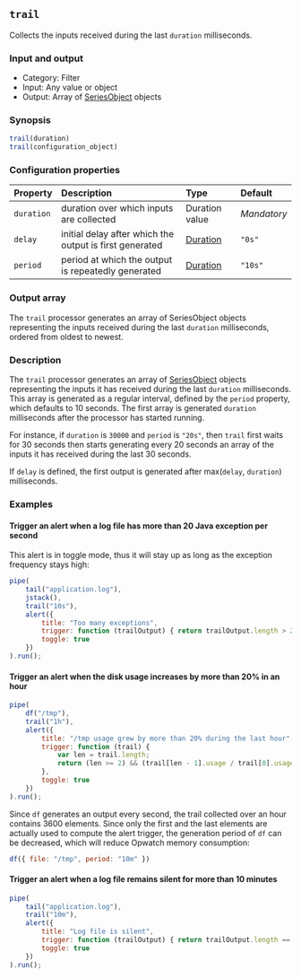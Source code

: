 ## `trail`

Collects the inputs received during the last `duration` milliseconds.

### Input and output

* Category: Filter
* Input: Any value or object
* Output: Array of [SeriesObject](../programming.md#seriesobject) objects

### Synopsis

```js
trail(duration)
trail(configuration_object)
```

### Configuration properties

| Property | Description | Type | Default |
| :--- | :--- | :--- | :--- |
| `duration` | duration over which inputs are collected | Duration value | *Mandatory* |
| `delay` | initial delay after which the output is first generated | [Duration](../programming.md#Durations) | `"0s"` |
| `period` | period at which the output is repeatedly generated | [Duration](../programming.md#Durations) | `"10s"` |
 
### Output array
 
The `trail` processor generates an array of SeriesObject objects representing the inputs received during
the last `duration` milliseconds, ordered from oldest to newest.

### Description

The `trail` processor generates an array of [SeriesObject](../programming.md#seriesobject) objects representing the inputs it has received
during the last `duration` milliseconds. This array is generated as a regular interval, defined by the `period`
property, which defaults to 10 seconds. The first array is generated `duration` milliseconds after the processor 
has started running. 
 
For instance, if `duration` is `30000` and `period` is `"20s"`, then `trail` first waits for 30 seconds then
starts generating every 20 seconds an array of the inputs it has received during the last 30 seconds.
 
If `delay` is defined, the first output is generated after max(`delay`, `duration`) milliseconds.
 
### Examples

<!-- example-begin -->
#### Trigger an alert when a log file has more than 20 Java exception per second

This alert is in toggle mode, thus it will stay up as long as the exception frequency stays high:

```js
pipe(
	tail("application.log"),
	jstack(),
	trail("10s"),
	alert({
		title: "Too many exceptions",
		trigger: function (trailOutput) { return trailOutput.length > 20; },
		toggle: true
	})
).run();
```
<!-- example-end -->

<!-- example-begin -->
#### Trigger an alert when the disk usage increases by more than 20% in an hour

```js
pipe(
	df("/tmp"),
	trail("1h"),
	alert({
		title: "/tmp usage grew by more than 20% during the last hour",
		trigger: function (trail) { 
			var len = trail.length;
			return (len >= 2) && (trail[len - 1].usage / trail[0].usage) > 1.2; 
		},
		toggle: true
	})
).run();
```

Since `df` generates an output every second, the trail collected over an hour contains 3600
elements. Since only the first and the last elements are actually used to compute the alert trigger, the generation
period of `df` can be decreased, which will reduce Opwatch memory consumption:

```js
df({ file: "/tmp", period: "10m" })
```
<!-- example-end -->

<!-- example-begin -->
#### Trigger an alert when a log file remains silent for more than 10 minutes

```js
pipe(
	tail("application.log"),
	trail("10m"),
	alert({
		title: "Log file is silent",
		trigger: function (trailOutput) { return trailOutput.length == 0; },
		toggle: true
	})
).run();
```
<!-- example-end -->
